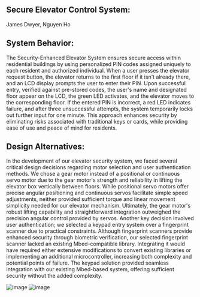## Secure Elevator Control System: 
James Dwyer, Nguyen Ho

## System Behavior:
The Security-Enhanced Elevator System ensures secure access within residential buildings by using personalized PIN codes assigned uniquely to each resident and authorized individual. 
When a user presses the elevator request button, the elevator returns to the first floor if it isn't already there, and an LCD display prompts the user to enter their PIN. 
Upon successful entry, verified against pre-stored codes, the user's name and designated floor appear on the LCD, the green LED activates, and the elevator moves to the corresponding floor. 
If the entered PIN is incorrect, a red LED indicates failure, and after three unsuccessful attempts, the system temporarily locks out further input for one minute. 
This approach enhances security by eliminating risks associated with traditional keys or cards, while providing ease of use and peace of mind for residents.

## Design Alternatives:
In the development of our elevator security system, we faced several critical design decisions regarding motor selection and user authentication methods. 
We chose a gear motor instead of a positional or continuous servo motor due to the gear motor's strength and reliability in lifting the elevator box vertically between floors. 
While positional servo motors offer precise angular positioning and continuous servos facilitate simple speed adjustments, neither provided sufficient torque and linear movement simplicity needed for our elevator mechanism. 
Ultimately, the gear motor's robust lifting capability and straightforward integration outweighed the precision angular control provided by servos. 
Another key decision involved user authentication; we selected a keypad entry system over a fingerprint scanner due to practical constraints. 
Although fingerprint scanners provide enhanced security through biometric verification, our selected fingerprint scanner lacked an existing Mbed-compatible library. 
Integrating it would have required either extensive modifications to convert existing libraries or implementing an additional microcontroller, increasing both complexity and potential points of failure. 
The keypad solution provided seamless integration with our existing Mbed-based system, offering sufficient security without the added complexity.

![image](https://github.com/user-attachments/assets/210d9014-db3d-400b-82c3-6084077cbcb5)
![image](https://github.com/user-attachments/assets/4c90974b-b36b-4c09-9bb0-1bf34446c235)


